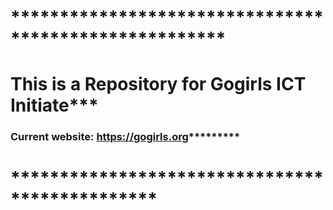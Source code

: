 # ******************************************************
# This is a Repository for Gogirls ICT Initiate***
### Current website: https://gogirls.org*********
# ***********************************************